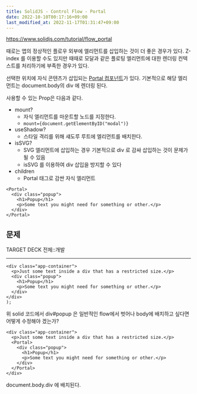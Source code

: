 ```yaml
---
title: SolidJS - Control Flow - Portal
date: 2022-10-10T00:17:16+09:00
last_modified_at: 2022-11-17T01:31:47+09:00
---
```


https://www.solidjs.com/tutorial/flow_portal

때로는 앱의 정상적인 플로우 외부에 엘리먼트를 삽입하는 것이 더 좋은 경우가 있다. Z-index 를 이용할 수도 있지만 때때로 모달과 같은 플로팅 엘리먼트에 대한 렌더링 컨텍스트를 처리하기에 부족한 경우가 있다.

선택한 위치에 자식 콘텐츠가 삽입되는 [Portal 컴포넌트](https://www.solidjs.com/docs/latest/api#portal)가 있다. 기본적으로 해당 엘리먼트는 document.body의 div 에 렌더링 된다.

사용할 수 있는 Prop은 다음과 같다.
- mount?
	- 자식 엘리먼트를 마운트할 노드를 지정한다.
	- `mount={document.getElementByID("modal")}`
- useShadow?
	- 스타일 격리를 위해 섀도루 루트에 엘리먼트를 배치한다.
- isSVG?
	- SVG 엘리먼트에 삽입하는 경우 기본적으로 div 로 감싸 삽입하는 것이 문제가 될 수 있음
	- isSVG 를 이용하여 div 삽입을 방지할 수 있다
- children
	- Portal 태그로 감싼 자식 엘리먼트

```tsx
<Portal>
  <div class="popup">
    <h1>Popup</h1>
    <p>Some text you might need for something or other.</p>
  </div>
</Portal>
```

## 문제

TARGET DECK
전체::개발

---

<!--ankiQ-->

```tsx
<div class="app-container">
  <p>Just some text inside a div that has a restricted size.</p>
  <div class="popup">
	<h1>Popup</h1>
	<p>Some text you might need for something or other.</p>
  </div>
</div>
);
```

위 solid 코드에서 div#popup 은 일반적인 flow에서 벗어나 body에 배치하고 싶다면 어떻게 수정해야 겠는가?

<!--ankiA-->

```tsx
<div class="app-container">
  <p>Just some text inside a div that has a restricted size.</p>
  <Portal>
	<div class="popup">
	  <h1>Popup</h1>
	  <p>Some text you might need for something or other.</p>
	</div>
  </Portal>
</div>
```

document.body.div 에 배치된다.

<!--ankiE-->
<!--ID: 1664955746016-->
